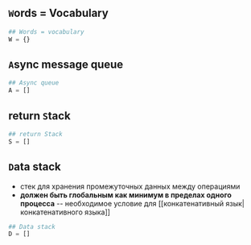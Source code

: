 ## `W`ords = Vocabulary
```py
## Words = vocabulary
W = {}
```
## `A`sync message queue
```py
## Async queue
A = []
```
## return `S`tack
```py
## return Stack
S = []
```
## `D`ata stack
- стек для хранения промежуточных данных между операциями
- **должен быть глобальным как минимум в пределах одного процесса** -- необходимое условие для [[конкатенативный язык|конкатенативного языка]]
```py
## Data stack
D = []
```
